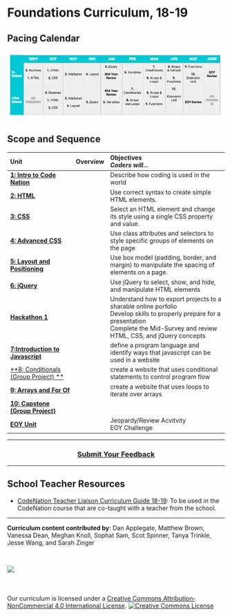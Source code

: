 Foundations Curriculum, 18-19
===================

<!--
Pacing Calendar (Year 1)
===================
|  Sept | Oct | Nov | Dec | Jan | Feb | March | April | May |
|:--------|:---|:---|:---|:---|:---|:---|:---|:---|:---|
| <sub> [**0:Welcome**](units/unit1) <br> 1: HTML <br> **Survey**</sub>| <sub> 2:CSS  <br>3:HTML  <br> 4:Positioning </sub> |<sub> 5:jQuery <br>6:Cloud9 <br>7:Github </sub>| <sub>6:Cloud9  <br>7:Github </sub> |<sub> 8:JavaScript  <br>9:Types, Conditionals </sub>| <sub> 9: Types, Conditionals <br>10:Functions </sub> | <sub>11:Arrays <br>12:Animations </sub>| <sub>12:Animations <br>13:Looping</sub>|<sub> 14:Capstone <br> Survey </sub>|
-->
## Pacing Calendar
![Imgur](FND_Pacing_Calendar_1819.png)

## Scope and Sequence

| Unit | Overview | Objectives <br> *Coders will...*|
|:--------|:---|:---------|
| [**1: Intro to Code Nation**](units/unit1) || Describe how coding is used in the world
| [**2: HTML**](units/unit2) ||Use correct syntax to create simple HTML elements.
| [**3: CSS**](units/unit3) ||Select an HTML element and change its style using a single CSS property and value.
| [**4: Advanced CSS**](units/unit4) ||Use class attributes and selectors to style specific groups of elements on the page
| [**5: Layout and Positioning**](units/unit5) ||Use box model (padding, border, and margin) to manipulate the spacing of elements on a page.
| [**6: jQuery**](units/unit6) ||Use jQuery to select, show, and hide, and manipulate HTML elements
| [**Hackathon 1**](units/midyear) |  |Understand how to export projects to a sharable online porfolio <br> Develop skills to properly prepare for a presentation <br> Complete the Mid-Survey and review HTML, CSS, and jQuery concepts
| [**7:Introduction to Javascript**](units/unit7) ||define a program language and identify ways that javascript can be used in a website
| [**8: Conditionals (Group Project) **](units/unit8) || create a website that uses conditional statements to control program flow
| [**9: Arrays and For Of**](units/unit9) || create a website that uses loops to iterate over arrays
| [**10: Capstone (Group Project)**](units/unit10) | |
| [**EOY Unit**](units/EOY_Review_Unit) | |Jeopardy/Review Acvitvity <br> EOY Challenge

----

<h3 align="center"><a href="https://docs.google.com/forms/d/e/1FAIpQLSeLpI-m6UKvIxk97F8R1iidFRaYXJ3dfcUuIjx2Pz0WMfO1SA/viewform">Submit Your Feedback</a></h3>

----
## School Teacher Resources

* [CodeNation Teacher Liaison Curriculum Guide 18-19](https://docs.google.com/document/d/1IisBQOGlbDj1QBxcGtKrL-E5gZXhoUiumWlvkNHz8yg/edit): To be used in the CodeNation course that are co-taught with a teacher from the school.

----

**Curriculum content contributed by**: Dan Applegate, Matthew Brown, Vanessa Dean, Meghan Knoll, Sophat Sam, Scot Spinner, Tanya Trinkle, Jesse Wang, and Sarah Zinger

<br>
<p> <img src="https://i.imgur.com/lYodTLP.png?1" ></p>

<br>
<br>
Our curriculum is licensed under a <a rel="license" href="http://creativecommons.org/licenses/by-nc/4.0/">Creative Commons Attribution-NonCommercial 4.0 International License</a>.
<a rel="license" href="http://creativecommons.org/licenses/by-nc/4.0/"><img alt="Creative Commons License" style="border-width:0" src="https://i.creativecommons.org/l/by-nc/4.0/88x31.png" /></a>
